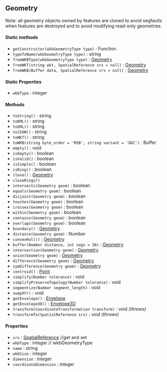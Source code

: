 ## Geometry

Note: all geometry objects owned by features are cloned to avoid segfaults when features are destroyed and to avoid modifying read-only geometries.

#### Static methods

- `getConstructor(wkbGeometryType type)` : Function
- `typeToName(wkbGeometryType type)` : string
- `fromWKBType(wkbGeometryType type)` : [Geometry](geometry.md)
- `fromWKT(string wkt, SpatialReference srs = null)` : [Geometry](geometry.md)
- `fromWKB(Buffer data, SpatialReference srs = null)` : [Geometry](geometry.md)

#### Static Properties

- `wkbType` : integer

#### Methods

- `toString()` : string
- `toKML()` : string
- `toGML()` : string
- `toJSON()` : string
- `toWKT()` : string
- `toWKB(string byte_order = 'MSB', string variant = 'OGC')` : Buffer
- `empty()` : void
- `isEmpty()` : boolean
- `isValid()` : boolean
- `isSimple()` : boolean
- `isRing()` : boolean
- `clone()` : [Geometry](geometry.md)
- `closeRings()`
- `intersects(Geometry geom)` : boolean
- `equals(Geometry geom)` : boolean
- `disjoint(Geometry geom)` : boolean
- `touches(Geometry geom)` : boolean
- `crosses(Geometry geom)` : boolean
- `within(Geometry geom)` : boolean
- `contains(Geometry geom)` : boolean
- `overlaps(Geometry geom)` : boolean
- `boundary()` : [Geometry](geometry.md)
- `distance(Geometry geom)` : Number
- `convexHull()` : [Geometry](geometry.md)
- `buffer(Number distance, int segs = 30)` : [Geometry](geometry.md)
- `intersection(Geometry geom)` : [Geometry](geometry.md)
- `union(Geometry geom)` : [Geometry](geometry.md)
- `difference(Geometry geom)` : [Geometry](geometry.md)
- `symDifference(Geometry geom)` : [Geometry](geometry.md)
- `centroid()` : [Point](point.md)
- `simplify(Number tolerance)` : void
- `simplifyPreserveTopology(Number tolerance)` : void
- `segmentize(Number segment_length)` : void
- `swapXY()` : void
- `getEnvelope()` : [Envelope](envelope.md) 
- `getEnvelope3D()` : [Envelope3D](envelope3d.md) 
- `transform(CoordinateTransformation transform)` : void *(throws)*
- `transformTo(SpatialReference srs)` : void *(throws)*

#### Properties 

- `srs` : [SpatialReference](spatialreference.md) //get and set
- `wkbType` : integer // wkbGeometryType
- `name` : string
- `wkbSize` : integer
- `dimension` : integer
- `coordinateDimension` : integer
